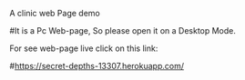 A clinic web Page demo

#It is a Pc Web-page, So please open it on a Desktop Mode.

For see web-page live click on this link:

#https://secret-depths-13307.herokuapp.com/
